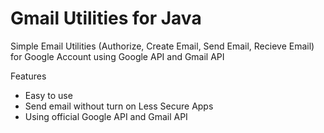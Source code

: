 # Gmail Utilities for Java

Simple Email Utilities (Authorize, Create Email, Send Email, Recieve Email) for Google Account using Google API and Gmail API

Features

* Easy to use
* Send email without turn on Less Secure Apps
* Using official Google API and Gmail API